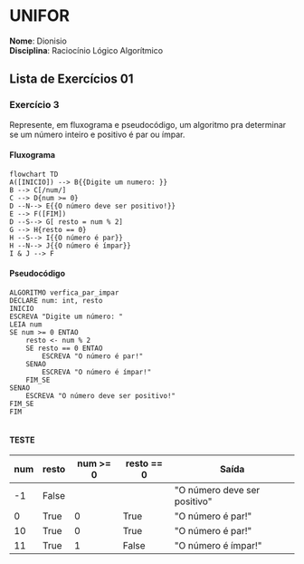 # UNIFOR 
**Nome**: Dionisio <br>
**Disciplina**: Raciocínio Lógico Algorítmico

## Lista de Exercícios 01

### Exercício 3
Represente, em fluxograma e pseudocódigo, um algoritmo pra determinar se um número inteiro e positivo é par ou ímpar.

#### Fluxograma
```mermaid
flowchart TD
A([INICIO]) --> B{{Digite um numero: }}
B --> C[/num/]
C --> D{num >= 0}
D --N--> E{{O número deve ser positivo!}}
E --> F([FIM])
D --S--> G[ resto = num % 2]
G --> H{resto == 0}
H --S--> I{{O número é par}}
H --N--> J{{O número é ímpar}}
I & J --> F
```
#### Pseudocódigo
```
ALGORITMO verfica_par_impar
DECLARE num: int, resto
INICIO
ESCREVA "Digite um número: "
LEIA num
SE num >= 0 ENTAO
    resto <- num % 2
    SE resto == 0 ENTAO
        ESCREVA "O número é par!"
    SENAO
        ESCREVA "O número é ímpar!"
    FIM_SE
SENAO
    ESCREVA "O número deve ser positivo!"
FIM_SE
FIM
 
```	
#### TESTE
| num | resto | num >= 0 | resto == 0 | Saída |
| --| --| --| --| -- |
| -1 | False |  |  | "O número deve ser positivo"
| 0 | True | 0 | True | "O número é par!"|
| 10 | True | 0 | True | "O número é par!"|
| 11 | True | 1 | False | "O número é ímpar!"|
